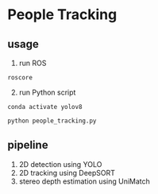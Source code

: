 # People Tracking

## usage

1. run ROS
```
roscore
```

2. run Python script
```
conda activate yolov8

python people_tracking.py
```

## pipeline

1. 2D detection using YOLO
2. 2D tracking using DeepSORT
3. stereo depth estimation using UniMatch